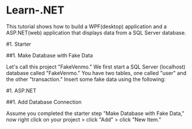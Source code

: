 # Learn-.NET

This tutorial shows how to build a WPF(desktop) application and a ASP.NET(web) application that displays data from a SQL Server database. 

#1. Starter

##1. Make Database with Fake Data

Let's call this project "FakeVenmo." We first start a SQL Server (localhost) database called "FakeVenmo." You have two tables, one called "user" and the other "transaction." Insert some fake data using the following:

#1. ASP.NET

##1. Add Database Connection

Assume you completed the starter step "Make Database with Fake Data," now right click on your project > click "Add" > click "New Item."
